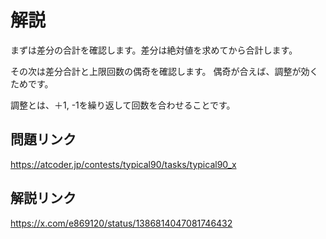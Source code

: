# 解説
まずは差分の合計を確認します。差分は絶対値を求めてから合計します。

その次は差分合計と上限回数の偶奇を確認します。
偶奇が合えば、調整が効くためです。

調整とは、＋1, -1を繰り返して回数を合わせることです。

## 問題リンク
https://atcoder.jp/contests/typical90/tasks/typical90_x

## 解説リンク
https://x.com/e869120/status/1386814047081746432
